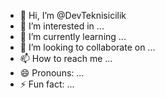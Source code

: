 - 👋 Hi, I’m @DevTeknisicilik
- 👀 I’m interested in ...
- 🌱 I’m currently learning ...
- 💞️ I’m looking to collaborate on ...
- 📫 How to reach me ...
- 😄 Pronouns: ...
- ⚡ Fun fact: ...

<!---
DevTeknisicilik/DevTeknisicilik is a ✨ special ✨ repository because its `README.md` (this file) appears on your GitHub profile.
You can click the Preview link to take a look at your changes.
--->
